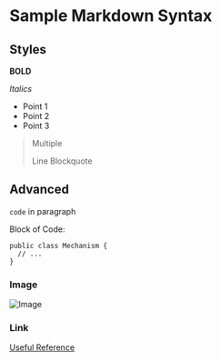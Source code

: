 # Sample Markdown Syntax
## Styles
**BOLD**

*Italics*

* Point 1
* Point 2
* Point 3

> Multiple
>
> Line
> Blockquote

## Advanced
`code` in paragraph

Block of Code:

    public class Mechanism {
      // ...
    }

### Image
![Image](https://imgs.xkcd.com/comics/compiling.png)

### Link
[Useful Reference](https://www.youtube.com/watch?v=oHg5SJYRHA0)
